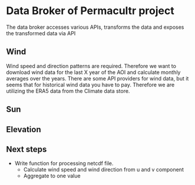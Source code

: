 # Data Broker of Permacultr project

The data broker accesses various APIs, transforms the data and exposes the transformed data via API

## Wind

Wind speed and direction patterns are required.
Therefore we want to download wind data for the last X year of the AOI and calculate monthly averages over the years.
There are some API providers for wind data, but it seems that for historical wind data you have to pay.
Therefore we are utilizing the ERA5 data from the Climate data store.

## Sun

## Elevation

## Next steps

- Write function for processing netcdf file.
  - Calculate wind speed and wind direction from u and v component
  - Aggregate to one value
